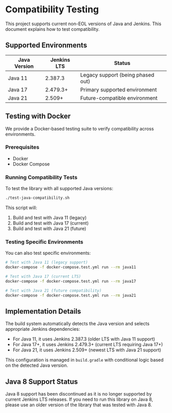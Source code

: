 # Compatibility Testing

This project supports current non-EOL versions of Java and Jenkins. This document explains how to test compatibility.

## Supported Environments

| Java Version | Jenkins LTS | Status |
|--------------|-------------|--------|
| Java 11      | 2.387.3     | Legacy support (being phased out) |
| Java 17      | 2.479.3+    | Primary supported environment |
| Java 21      | 2.509+      | Future-compatible environment |

## Testing with Docker

We provide a Docker-based testing suite to verify compatibility across environments.

### Prerequisites

- Docker
- Docker Compose

### Running Compatibility Tests

To test the library with all supported Java versions:

```bash
./test-java-compatibility.sh
```

This script will:
1. Build and test with Java 11 (legacy)
2. Build and test with Java 17 (current)
3. Build and test with Java 21 (future)

### Testing Specific Environments

You can also test specific environments:

```bash
# Test with Java 11 (legacy support)
docker-compose -f docker-compose.test.yml run --rm java11

# Test with Java 17 (current LTS)
docker-compose -f docker-compose.test.yml run --rm java17

# Test with Java 21 (future compatibility)
docker-compose -f docker-compose.test.yml run --rm java21
```

## Implementation Details

The build system automatically detects the Java version and selects appropriate Jenkins dependencies:

- For Java 11, it uses Jenkins 2.387.3 (older LTS with Java 11 support)
- For Java 17+, it uses Jenkins 2.479.3+ (current LTS requiring Java 17+)
- For Java 21, it uses Jenkins 2.509+ (newest LTS with Java 21 support)

This configuration is managed in `build.gradle` with conditional logic based on the detected Java version.

## Java 8 Support Status

Java 8 support has been discontinued as it is no longer supported by current Jenkins LTS releases. If you need to run this library on Java 8, please use an older version of the library that was tested with Java 8.